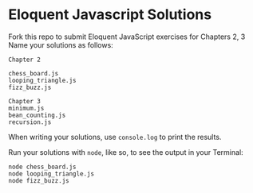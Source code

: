 # Eloquent Javascript Solutions

Fork this repo to submit Eloquent JavaScript exercises for Chapters 2, 3
Name your solutions as follows:

```
Chapter 2

chess_board.js
looping_triangle.js
fizz_buzz.js
```
```
Chapter 3
minimum.js
bean_counting.js
recursion.js
```

When writing your solutions, use `console.log` to print the results.

Run your solutions with `node`, like so, to see the output in your Terminal:

```
node chess_board.js
node looping_triangle.js
node fizz_buzz.js
```
